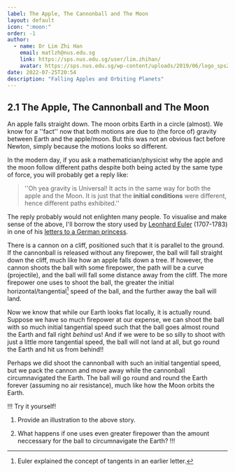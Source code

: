 ```yaml
---
label: The Apple, The Cannonball and The Moon
layout: default
icon: ":moon:"
order: -1
author:
  - name: Dr Lim Zhi Han
    email: matlzh@nus.edu.sg
    link: https://sps.nus.edu.sg/user/lim.zhihan/
    avatar: https://sps.nus.edu.sg/wp-content/uploads/2019/06/logo_sps20.png
date: 2022-07-25T20:54
description: "Falling Apples and Orbiting Planets"
---
```


## 2.1 The Apple, The Cannonball and The Moon

An apple falls straight down. The moon orbits Earth in a circle (almost).
We know for a ''fact'' now that both motions are due to (the force
of) gravity between Earth and the apple/moon. But this was not an
obvious fact before Newton, simply because the motions looks so different. 

In the modern day, if you ask a mathematician/physicist why the apple
and the moon follow different paths despite both being acted by the
same type of force, you will probably get a reply like: 


> ''Oh yea gravity is Universal! It acts in the same way for both the apple and the Moon. It is just that the **initial conditions** were different, hence different paths exhibited.''

The reply probably would not enlighten many people. To visualise and
make sense of the above, I'll borrow the story used by [Leonhard Euler](https://en.wikipedia.org/wiki/Leonhard_Euler) (1707-1783)
in one of his [letters to a German princess](https://link.springer.com/article/10.1007/s00283-021-10052-2). 

There is a cannon on a cliff, positioned such that it is parallel
to the ground. If the cannonball is released without any firepower,
the ball will fall straight down the cliff, much like how an apple
falls down a tree. If however, the cannon shoots the ball with some
firepower, the path will be a curve (projectile), and the ball will
fall some distance away from the cliff. The more firepower one uses
to shoot the ball, the greater the initial horizontal/tangential[^1]
speed of the ball, and the further away the ball will land. 

[^1]: Euler explained the concept of tangents in an earlier letter.

Now we know that while our Earth looks flat locally, it is actually
round. Suppose we have so much firepower at our expense, we can shoot
the ball with so much initial tangential speed such that the ball
goes almost round the Earth and fall right *behind* us! And
if we were to be so silly to shoot with just a little more tangential
speed, the ball will not land at all, but go round the Earth and hit
us from behind!! 

Perhaps we did shoot the cannonball with such an initial tangential
speed, but we pack the cannon and move away while the cannonball circumnavigated
the Earth. The ball will go round and round the Earth forever (assuming
no air resistance), much like how the Moon orbits the Earth.


!!! Try it yourself!

1. Provide an illustration to the above story.


2. What happens if one uses even greater firepower than the amount
neccessary for the ball to circumnavigate the Earth?
!!!
